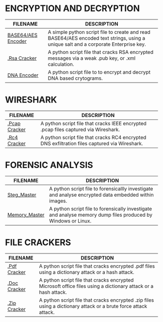 # ENCRYPTION AND DECRYPTION

| FILENAME                       | DESCRIPTION |
|--------------------------------|-------------|
| [BASE64/AES Encoder](https://github.com/BroadbentT/BASE64-AES) | A simple python script file to create and read BASE64/AES encoded text strings, using a unique salt and a corporate Enterprise key.
| [.Rsa Cracker       ](https://github.com/BroadbentT/RSA-CRACKER) |A python script file that cracks RSA encrypted messages via a weak .pub key, or .xml calculation.|
| [DNA Encoder](https://github.com/BroadbentT/DNA-CRYPTOGRAM) | A python script file to to encrypt and decrypt DNA based crytograms. |

# WIRESHARK
| FILENAME                       | DESCRIPTION |
|--------------------------------|-------------|
|[.Pcap Cracker](https://github.com/BroadbentT/PCAP-CRACKER) | A python script file that cracks IEEE encrypted .pcap files captured via Wireshark.|
| [.Rc4 Cracker](https://github.com/BroadbentT/RS4-CRACKER) | A python script file that cracks RC4 encrypted DNS exfiltration files captured via Wireshark.|

# FORENSIC ANALYSIS

| FILENAME                       | DESCRIPTION |
|--------------------------------|-------------|
| [Steg_Master](https://github.com/BroadbentT/STEG-MASTER) |A python script file to forensicallly investigate and analyse encrypted data embedded within images. |
|[Memory_Master](https://github.com/BroadbentT/Memory-Manager) | A python script file to forensically investigate and analyse memory dump files produced by Windows or Linux. |

# FILE CRACKERS

| FILENAME                       | DESCRIPTION |
|--------------------------------|-------------|
| [.Pdf Cracker](https://github.com/BroadbentT/PDF-CRACKER) | A python script file that cracks encrypted .pdf files using a dictionary attack or a hash attack. |
| [.Doc Cracker](https://github.com/BroadbentT/OFFICE-CRACKER) |A python script file that cracks encrypted Microsoft office files using a dictionary attack or a hash attack.|
| [.Zip Cracker](https://github.com/BroadbentT/ZIP-CRACKER) |A python script file that cracks encrypted .zip files using a dictionary attack or a brute force attack attack.|


